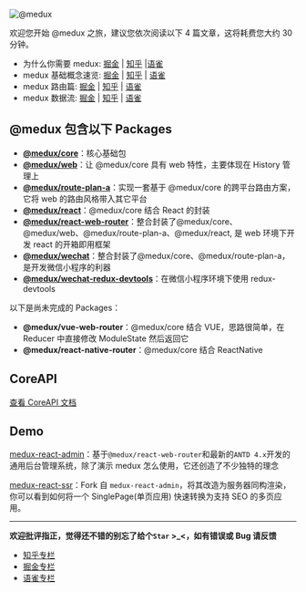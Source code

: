 ![@medux](https://cdn.nlark.com/yuque/0/2020/png/1294343/1587132905898-334d9af9-7d0b-4b40-861a-45abf17bd1f8.png)

欢迎您开始 @medux 之旅，建议您依次阅读以下 4 篇文章，这将耗费您大约 30 分钟。

- 为什么你需要 medux: [掘金](https://juejin.im/post/5e9ea2faf265da480003bce7) | [知乎](https://zhuanlan.zhihu.com/p/139621146) |[语雀](https://www.yuque.com/medux/docs/01)
- medux 基础概念速览: [掘金](https://juejin.im/post/5e9ea37d6fb9a03c880f5d6d) | [知乎](https://zhuanlan.zhihu.com/p/139628366) | [语雀](https://www.yuque.com/medux/docs/02)
- medux 路由篇: [掘金](https://juejin.im/post/5e9ea3f4f265da47ad21a635) | [知乎](https://zhuanlan.zhihu.com/p/139629378) | [语雀](https://www.yuque.com/medux/docs/03)
- medux 数据流: [掘金](https://juejin.im/post/5e9ea471f265da480c033424) | [知乎](https://zhuanlan.zhihu.com/p/139633499) | [语雀](https://www.yuque.com/medux/docs/04)

## @medux 包含以下 Packages

- [**@medux/core**](https://github.com/wooline/medux/tree/master/packages/core)：核心基础包
- [**@medux/web**](https://github.com/wooline/medux/tree/master/packages/web)：让 @medux/core 具有 web 特性，主要体现在 History 管理上
- [**@medux/route-plan-a**](https://github.com/wooline/medux/tree/master/packages/route-plan-a)：实现一套基于 @medux/core 的跨平台路由方案，它将 web 的路由风格带入其它平台
- [**@medux/react**](https://github.com/wooline/medux/tree/master/packages/react)：@medux/core 结合 React 的封装
- [**@medux/react-web-router**](https://github.com/wooline/medux/tree/master/packages/react-web-router)：整合封装了@medux/core、@medux/web、@medux/route-plan-a、@medux/react, 是 web 环境下开发 react 的开箱即用框架
- [**@medux/wechat**](https://github.com/wooline/medux/tree/master/packages/wechat)：整合封装了@medux/core、@medux/route-plan-a，是开发微信小程序的利器
- [**@medux/wechat-redux-devtools**](https://github.com/wooline/medux/tree/master/packages/wechat-redux-devtools)：在微信小程序环境下使用 redux-devtools

以下是尚未完成的 Packages：

- **@medux/vue-web-router**：@medux/core 结合 VUE，思路很简单，在 Reducer 中直接修改 ModuleState 然后返回它
- **@medux/react-native-router**：@medux/core 结合 ReactNative

## CoreAPI

[查看 CoreAPI 文档](https://github.com/wooline/medux/tree/master/packages/core/api)

## Demo

[medux-react-admin](https://github.com/wooline/medux-react-admin)：基于`@medux/react-web-router`和最新的`ANTD 4.x`开发的通用后台管理系统，除了演示 medux 怎么使用，它还创造了不少独特的理念

[medux-react-ssr](https://github.com/wooline/medux-react-ssr)：Fork 自 `medux-react-admin`，将其改造为服务器同构渲染，你可以看到如何将一个 SinglePage(单页应用) 快速转换为支持 SEO 的多页应用。

---

**欢迎批评指正，觉得还不错的别忘了给个`Star` >\_<，如有错误或 Bug 请反馈**

- [知乎专栏](https://zhuanlan.zhihu.com/c_1236981351188373504)
- [掘金专栏](https://juejin.im/user/5e97cb9df265da47fe1dfbc8/posts)
- [语雀专栏](https://www.yuque.com/medux/docs)
